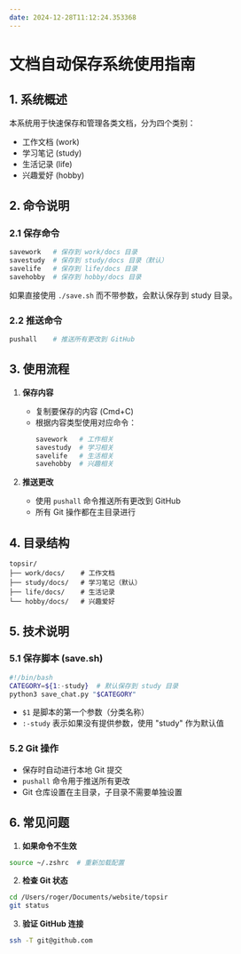 ```yaml
---
date: 2024-12-28T11:12:24.353368
---
```


# 文档自动保存系统使用指南

## 1. 系统概述
本系统用于快速保存和管理各类文档，分为四个类别：
- 工作文档 (work)
- 学习笔记 (study)
- 生活记录 (life)
- 兴趣爱好 (hobby)

## 2. 命令说明

### 2.1 保存命令
````bash
savework   # 保存到 work/docs 目录
savestudy  # 保存到 study/docs 目录（默认）
savelife   # 保存到 life/docs 目录
savehobby  # 保存到 hobby/docs 目录
````

如果直接使用 `./save.sh` 而不带参数，会默认保存到 study 目录。

### 2.2 推送命令
````bash
pushall    # 推送所有更改到 GitHub
````

## 3. 使用流程

1. **保存内容**
   - 复制要保存的内容 (Cmd+C)
   - 根据内容类型使用对应命令：
     ```bash
     savework   # 工作相关
     savestudy  # 学习相关
     savelife   # 生活相关
     savehobby  # 兴趣相关
     ```

2. **推送更改**
   - 使用 `pushall` 命令推送所有更改到 GitHub
   - 所有 Git 操作都在主目录进行

## 4. 目录结构
````
topsir/
├── work/docs/    # 工作文档
├── study/docs/   # 学习笔记（默认）
├── life/docs/    # 生活记录
└── hobby/docs/   # 兴趣爱好
````

## 5. 技术说明

### 5.1 保存脚本 (save.sh)
````bash
#!/bin/bash
CATEGORY=${1:-study}  # 默认保存到 study 目录
python3 save_chat.py "$CATEGORY"
````

- `$1` 是脚本的第一个参数（分类名称）
- `:-study` 表示如果没有提供参数，使用 "study" 作为默认值

### 5.2 Git 操作
- 保存时自动进行本地 Git 提交
- `pushall` 命令用于推送所有更改
- Git 仓库设置在主目录，子目录不需要单独设置

## 6. 常见问题

1. **如果命令不生效**
````bash
source ~/.zshrc  # 重新加载配置
````

2. **检查 Git 状态**
````bash
cd /Users/roger/Documents/website/topsir
git status
````

3. **验证 GitHub 连接**
````bash
ssh -T git@github.com